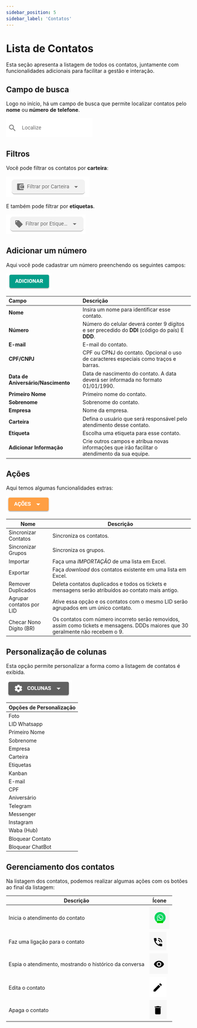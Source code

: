 ```yaml
---
sidebar_position: 5
sidebar_label: 'Contatos'
---
```


# Lista de Contatos

Esta seção apresenta a listagem de todos os contatos, juntamente com funcionalidades adicionais para facilitar a gestão e interação.

## Campo de busca

Logo no início, há um campo de busca que permite localizar contatos pelo **nome** ou **número** **de** **telefone**.

![Barra de pesquisa](assets/pesquisaContato.png)

## Filtros 

Você pode filtrar os contatos por **carteira**:

![Filtro de Carteira](assets/contatoFiltro.png)

E também pode filtrar por **etiquetas**.

![Filtro de Carteira](assets/contatoEti.png)

## Adicionar um número

Aqui você pode cadastrar um número preenchendo os seguintes campos:

![alt text](assets/contatoAdi.png)

| Campo                    | Descrição                                                                                                                        |
| :------------------------| :------------------------------------------------------------------------------------------------------------------------------- |
| **Nome**     | Insira um nome para identificar esse contato. |
| **Número**   | Número do celular deverá conter 9 dígitos e ser precedido do **DDI** (código do país) E **DDD**. |
| **E-mail**               | E-mail do contato. |
| **CPF/CNPJ**             | CPF ou CPNJ do contato. Opcional o uso de caracteres especiais como traços e barras. |
| **Data de Aniversário/Nascimento**   | Data de nascimento do contato. A data deverá ser informada no formato 01/01/1990. |
| **Primeiro Nome**        | Primeiro nome do contato. |
| **Sobrenome**            | Sobrenome do contato. |
| **Empresa**              | Nome da empresa. |
| **Carteira**             | Defina o usuário que será responsável pelo atendimento desse contato. |
| **Etiqueta**             | Escolha uma etiqueta para esse contato. |
| **Adicionar Informação** | Crie outros campos e atribua novas informações que irão facilitar o atendimento da sua equipe. |

<!-- perguntar p joao sobre os IDs, messenger, insta -->

## Ações

Aqui temos algumas funcionalidades extras:

![alt text](assets/image-8.png)

| Nome                     | Descrição                                          |
|--------------------------|----------------------------------------------------|
| Sincronizar Contatos    | Sincroniza os contatos.                             |
| Sincronizar Grupos       | Sincroniza os grupos.                               |
| Importar                | Faça uma *IMPORTAÇÃO* de uma lista em Excel.          |
| Exportar                | Faça *download* dos contatos existente em uma lista em Excel.         |
| Remover Duplicados      | Deleta contatos duplicados e todos os tickets e mensagens serão atribuídos ao contato mais antigo.         |
| Agrupar contatos por LID | Ative essa opção e os contatos com o mesmo LID serão agrupados em um único contato.           |
| Checar Nono Dígito (BR)  | Os contatos com número incorreto serão removidos, assim como tickets e mensagens. DDDs maiores que 30 geralmente não recebem o 9.          |

## Personalização de colunas

Esta opção permite personalizar a forma como a listagem de contatos é exibida.

![alt text](assets/contatoColu.png)

| Opções de Personalização |
| :--- |
| Foto |
| LID Whatsapp |
| Primeiro Nome |
| Sobrenome |
| Empresa |
| Carteira |
| Etiquetas |
| Kanban |
| E-mail |
| CPF |
| Aniversário |
| Telegram |
| Messenger |
| Instagram |
| Waba (Hub) |
| Bloquear Contato |
| Bloquear ChatBot |

## Gerenciamento dos contatos

Na listagem dos contatos, podemos realizar algumas ações com os botões ao final da listagem:


| Descrição                                               | Ícone                            |
|---------------------------------------------------------|----------------------------------|
| Inicia o atendimento do contato                         | ![alt text](assets/image-3.png)         |
| Faz uma ligação para o contato                          | ![alt text](assets/image-4.png)                             |
| Espia o atendimento, mostrando o histórico da conversa  | ![alt text](assets/image-5.png)                             |
| Edita o contato                                         | ![alt text](assets/image-6.png)                             |
| Apaga o contato                                         | ![alt text](assets/image-7.png)                            |

